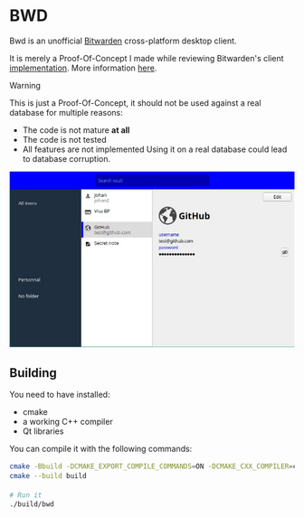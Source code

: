 # BWD

Bwd is an unofficial [Bitwarden](https://bitwarden.com/) cross-platform desktop client.

It is merely a Proof-Of-Concept I made while reviewing Bitwarden's client [implementation](https://github.com/bitwarden/clients/).
More information [here](https://xarkes.com/b/bitwarden-code-review.html).

> [!WARNING]  
> This is just a Proof-Of-Concept, it should not be used against a real database for multiple reasons:
>   - The code is not mature **at all**
>   - The code is not tested
>   - All features are not implemented
> Using it on a real database could lead to database corruption.

![Bwd screenshot](./Resources/screenshot.jpg)

## Building

You need to have installed:

- cmake
- a working C++ compiler
- Qt libraries

You can compile it with the following commands:

```sh
cmake -Bbuild -DCMAKE_EXPORT_COMPILE_COMMANDS=ON -DCMAKE_CXX_COMPILER=clang++ -DCMAKE_BUILD_TYPE=Release
cmake --build build

# Run it
./build/bwd
```
